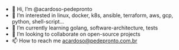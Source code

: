 - 👋 Hi, I’m @acardoso-pedepronto
- 👀 I’m interested in linux, docker, k8s, ansible, terraform, aws, gcp, python, shell-script...
- 🌱 I’m currently learning golang, software-architecture, tests
- 💞️ I’m looking to collaborate on open-source projects
- 📫 How to reach me acardoso@pedepronto.com.br
